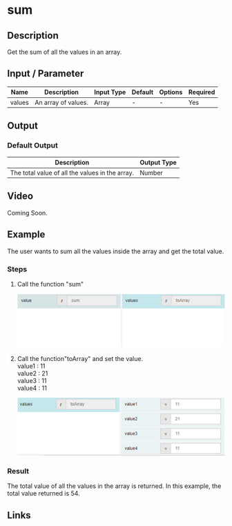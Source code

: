 ﻿# sum

## Description

Get the sum of all the values in an array.

## Input / Parameter

| Name | Description | Input Type | Default | Options | Required |
| ------ | ------ | ------ | ------ | ------ | ------ |
| values | An array of values. | Array | - | - | Yes |

## Output

### Default Output

| Description | Output Type |
| ------ | ------ |
| The total value of all the values in the array. | Number |

## Video

Coming Soon.

## Example

The user wants to sum all the values inside the array and get the total value.

### Steps

1. Call the function "sum"

    ![](../../../../document/function/Array/sum/sum-step-1.png?raw=true)

2. Call the function"toArray" and set the value.
   </br>
   value1  : 11<br />
   value2  : 21<br />
   value3  : 11<br />
   value4  : 11<br />

   ![](../../../../document/function/Array/sum/sum-step-2.png?raw=true)

### Result

The total value of all the values in the array is returned. In this example, the total value returned is 54.

## Links